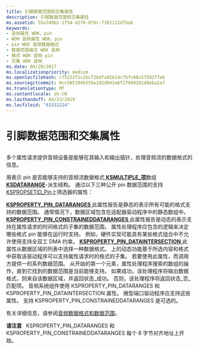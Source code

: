 ```yaml
---
title: 引脚数据范围和交集属性
description: 引脚数据范围和交集属性
ms.assetid: 55a749b2-1f54-42f8-876c-f391112d7bab
keywords:
- 音频属性 WDK，pin
- WDM 音频属性 WDK，pin
- pin WDK 音频数据格式
- 数据范围格式 WDK 音频
- 格式 WDK 音频 pin
- 交集 WDK 音频
ms.date: 04/20/2017
ms.localizationpriority: medium
ms.openlocfilehash: c75222f1c2bcf2bdfa92b14cfbfc68c57592f7e6
ms.sourcegitcommit: 0cc5051945559a242d941a6f2799d161d8eba2a7
ms.translationtype: MT
ms.contentlocale: zh-CN
ms.lasthandoff: 04/23/2019
ms.locfileid: "63332224"
---
```

# <a name="pin-data-range-and-intersection-properties"></a>引脚数据范围和交集属性


## <span id="pin_data_range_and_intersection_properties"></span><span id="PIN_DATA_RANGE_AND_INTERSECTION_PROPERTIES"></span>


多个属性请求提供音频设备是能够在其输入和输出插针，处理音频流的数据格式的信息。

用表示 pin 是否能够支持的音频流数据格式[ **KSMULTIPLE\_项**](https://msdn.microsoft.com/library/windows/hardware/ff563441)数组[ **KSDATARANGE**](https://msdn.microsoft.com/library/windows/hardware/ff561658)-派生结构。 通过以下三种公开 pin 数据范围的支持[KSPROPSETID\_Pin](https://msdn.microsoft.com/library/windows/hardware/ff566584)上筛选器的属性：

[**KSPROPERTY\_PIN\_DATARANGES** ](https://msdn.microsoft.com/library/windows/hardware/ff565199)此属性报告是静态的表示所有可能的格式支持的数据范围。 通常情况下，数据区域包含在适配器驱动程序中的静态数组中。
[**KSPROPERTY\_PIN\_CONSTRAINEDDATARANGES** ](https://msdn.microsoft.com/library/windows/hardware/ff565195)此属性报告是动态的表示支持在属性请求的时间格式的子集的数据范围。 属性处理程序应包含的逻辑来决定哪些格式 pin 能够在运行时支持。 例如，硬件实现可能具有某些格式组合中不允许使用支持全双工 DMA 约束。
[**KSPROPERTY\_PIN\_DATAINTERSECTION** ](https://msdn.microsoft.com/library/windows/hardware/ff565198)此属性从数据区域的列表中选择一种数据格式。 上的动态功能基于所选内容和格式中获取该驱动程序可以支持属性请求时的格式的子集。 若要使用此属性，而调用方提供一的系列数据范围。 从开始的第一个元素，属性处理程序搜索的数组的操作，直到它找到的数据范围是当前能够支持。 如果成功，该处理程序将输出数据格式，则来自该数据区域，并返回状态\_成功。 否则，该处理程序将返回状态\_否\_匹配项。
音频系统组件使用 KSPROPERTY\_PIN\_DATARANGES 和 KSPROPERTY\_PIN\_DATAINTERSECTION 属性。 微型端口驱动程序应支持这些属性。 支持 KSPROPERTY\_PIN\_CONSTRAINEDDATARANGES 是可选的。

有关详细信息，请参阅[音频数据格式和数据范围](audio-data-formats-and-data-ranges.md)。

**请注意**   KSPROPERTY\_PIN\_DATARANGES 和 KSPROPERTY\_PIN\_CONSTRAINEDDATARANGES 每个 8 字节对齐地址上开始。

 

 

 




